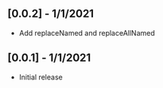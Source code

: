## [0.0.2] - 1/1/2021

* Add replaceNamed and replaceAllNamed

## [0.0.1] - 1/1/2021

* Initial release
